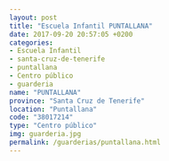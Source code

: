 ```yaml
---
layout: post
title: "Escuela Infantil PUNTALLANA"
date: 2017-09-20 20:57:05 +0200
categories:
- Escuela Infantil
- santa-cruz-de-tenerife
- puntallana
- Centro público
- guarderia
name: "PUNTALLANA"
province: "Santa Cruz de Tenerife"
location: "Puntallana"
code: "38017214"
type: "Centro público"
img: guarderia.jpg
permalink: /guarderias/puntallana.html
---
```

